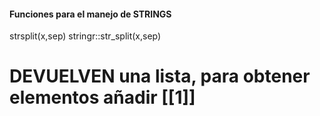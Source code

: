 #### Funciones para el manejo de STRINGS
strsplit(x,sep)
stringr::str_split(x,sep)
# DEVUELVEN una lista, para obtener elementos añadir [[1]]
